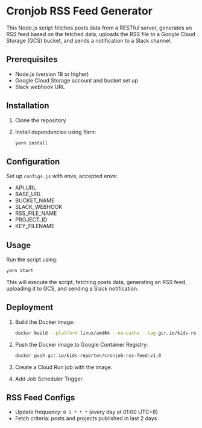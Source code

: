 # Cronjob RSS Feed Generator

This Node.js script fetches posts data from a RESTful server, generates an RSS feed based on the fetched data, uploads the RSS file to a Google Cloud Storage (GCS) bucket, and sends a notification to a Slack channel.

## Prerequisites

- Node.js (version 18 or higher)
- Google Cloud Storage account and bucket set up
- Slack webhook URL

## Installation

1. Clone the repository
2. Install dependencies using Yarn:

   ```bash
   yarn install
   ```

## Configuration

Set up `configs.js` with envs, accepted envs:

- API_URL
- BASE_URL
- BUCKET_NAME
- SLACK_WEBHOOK
- RSS_FILE_NAME
- PROJECT_ID
- KEY_FILENAME

## Usage

Run the script using:

```bash
yarn start
```

This will execute the script, fetching posts data, generating an RSS feed, uploading it to GCS, and sending a Slack notification.

## Deployment

1. Build the Docker image:

    ```bash
    docker build --platform linux/amd64 --no-cache --tag gcr.io/kids-reporter/cronjob-rss-feed:v1.0 .
    ```

2. Push the Docker image to Google Container Registry:

    ```bash
    docker push gcr.io/kids-reporter/cronjob-rss-feed:v1.0
    ```

3. Create a Cloud Run job with the image.
4. Add Job Scheduler Trigger.

## RSS Feed Configs

- Update frequency:  `0 1 * * *` (every day at 01:00 UTC+8)
- Fetch criteria: posts and projects published in last 2 days
